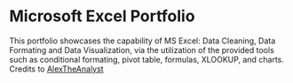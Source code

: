 # Microsoft Excel Portfolio
This portfolio showcases the capability of MS Excel: Data Cleaning, Data Formating and Data Visualization, via the utilization of the provided tools such as conditional formating, pivot table, formulas, XLOOKUP, and charts.     
Credits to <a href="https://github.com/AlexTheAnalyst/Excel-Tutorial/tree/main" rel="nofollow">AlexTheAnalyst</a>
